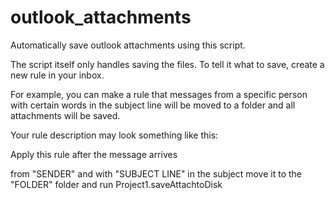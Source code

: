 # outlook_attachments
Automatically save outlook attachments using this script.

The script itself only handles saving the files. To tell it what to save, create a new rule in your inbox. 

For example, you can make a rule that messages from a specific person with certain words in the subject line will be moved to a folder and all attachments will be saved.

Your rule description may look something like this:

Apply this rule after the message arrives

from "SENDER"
and with "SUBJECT LINE" in the subject
move it to the "FOLDER" folder
and run Project1.saveAttachtoDisk
